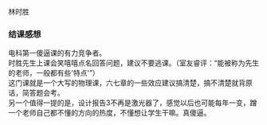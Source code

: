 林时胜

### 结课感想
电科第一傻逼课的有力竞争者。  
时胜先生上课会笑嘻嘻点名回答问题，建议不要逃课。（室友睿评：“能被称为先生的老师，一般都有些'特点'”）  
这门课就是一个大写的物理课，六七章的一些效应建议搞清楚，搞不清楚就背原话，简答题会考。  
另一个值得一提的是，设计报告3不再是激光器了，感觉以后也可能每年一变，蹭一个老师自己都不懂的方向的热度，不懂想让学生干嘛。真傻逼。  
